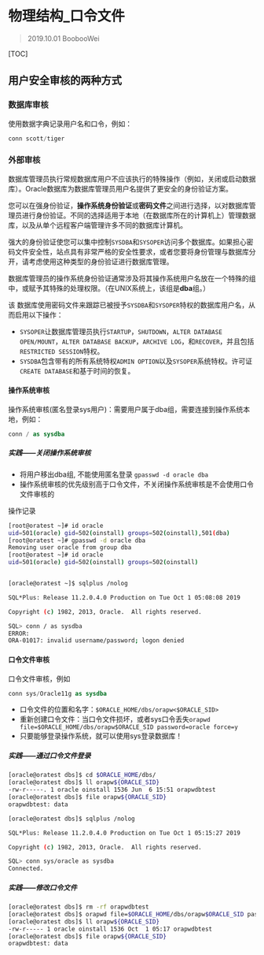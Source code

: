 # 物理结构_口令文件

> 2019.10.01 BoobooWei

[TOC]

##  用户安全审核的两种方式

### 数据库审核

使用数据字典记录用户名和口令，例如：

```sql
conn scott/tiger
```

### 外部审核

数据库管理员执行常规数据库用户不应该执行的特殊操作（例如，关闭或启动数据库）。Oracle数据库为数据库管理员用户名提供了更安全的身份验证方案。

您可以在强身份验证，**操作系统身份验证**或**密码文件**之间进行选择，以对数据库管理员进行身份验证。不同的选择适用于本地（在数据库所在的计算机上）管理数据库，以及从单个远程客户端管理许多不同的数据库计算机。

强大的身份验证使您可以集中控制`SYSDBA`和`SYSOPER`访问多个数据库。如果担心密码文件安全性，站点具有非常严格的安全性要求，或者您要将身份管理与数据库分开，请考虑使用这种类型的身份验证进行数据库管理。

数据库管理员的操作系统身份验证通常涉及将其操作系统用户名放在一个特殊的组中，或赋予其特殊的处理权限。（在UNIX系统上，该组是**dba**组。）

该 数据库使用密码文件来跟踪已被授予`SYSDBA`和`SYSOPER`特权的数据库用户名，从而启用以下操作：

- `SYSOPER`让数据库管理员执行`STARTUP`，`SHUTDOWN`，`ALTER DATABASE OPEN/MOUNT`，`ALTER DATABASE BACKUP`，`ARCHIVE LOG`，和`RECOVER`，并且包括`RESTRICTED SESSION`特权。
- `SYSDBA`包含带有的所有系统特权`ADMIN OPTION`以及`SYSOPER`系统特权。许可证`CREATE DATABASE`和基于时间的恢复。

#### 操作系统审核

操作系统审核(匿名登录sys用户)：需要用户属于dba组，需要连接到操作系统本地，例如：

```sql
conn / as sysdba
```

##### 实践——关闭操作系统审核

* 将用户移出dba组, 不能使用匿名登录 `gpasswd -d oracle dba`
* 操作系统审核的优先级别高于口令文件，不关闭操作系统审核是不会使用口令文件审核的

操作记录

```bash
[root@oratest ~]# id oracle
uid=501(oracle) gid=502(oinstall) groups=502(oinstall),501(dba)
[root@oratest ~]# gpasswd -d oracle dba
Removing user oracle from group dba
[root@oratest ~]# id oracle
uid=501(oracle) gid=502(oinstall) groups=502(oinstall)


[oracle@oratest ~]$ sqlplus /nolog

SQL*Plus: Release 11.2.0.4.0 Production on Tue Oct 1 05:08:08 2019

Copyright (c) 1982, 2013, Oracle.  All rights reserved.

SQL> conn / as sysdba
ERROR:
ORA-01017: invalid username/password; logon denied
```



#### 口令文件审核

口令文件审核，例如

```sql
conn sys/Oracle11g as sysdba
```

* 口令文件的位置和名字：`$ORACLE_HOME/dbs/orapw<$ORACLE_SID>`
* 重新创建口令文件：当口令文件损坏，或者sys口令丢失`orapwd file=$ORACLE_HOME/dbs/orapw$ORACLE_SID password=oracle force=y`
* 只要能够登录操作系统，就可以使用sys登录数据库！
  

##### 实践——通过口令文件登录

```bash
[oracle@oratest dbs]$ cd $ORACLE_HOME/dbs/
[oracle@oratest dbs]$ ll orapw${ORACLE_SID}
-rw-r-----. 1 oracle oinstall 1536 Jun  6 15:51 orapwdbtest
[oracle@oratest dbs]$ file orapw${ORACLE_SID}
orapwdbtest: data

[oracle@oratest dbs]$ sqlplus /nolog

SQL*Plus: Release 11.2.0.4.0 Production on Tue Oct 1 05:15:27 2019

Copyright (c) 1982, 2013, Oracle.  All rights reserved.

SQL> conn sys/oracle as sysdba
Connected.
```

##### 实践——修改口令文件

```bash
[oracle@oratest dbs]$ rm -rf orapwdbtest
[oracle@oratest dbs]$ orapwd file=$ORACLE_HOME/dbs/orapw$ORACLE_SID password=oracle force=y
[oracle@oratest dbs]$ ll orapw${ORACLE_SID}
-rw-r----- 1 oracle oinstall 1536 Oct  1 05:17 orapwdbtest
[oracle@oratest dbs]$ file orapw${ORACLE_SID}
orapwdbtest: data
```

